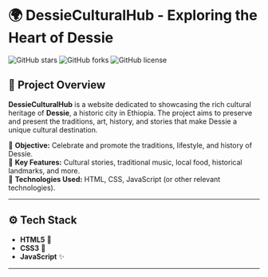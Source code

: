 # 🌍 DessieCulturalHub - Exploring the Heart of Dessie

![GitHub stars](https://img.shields.io/github/stars/yourusername/DessieCulturalHub?style=social)
![GitHub forks](https://img.shields.io/github/forks/yourusername/DessieCulturalHub?style=social)
![GitHub license](https://img.shields.io/github/license/yourusername/DessieCulturalHub)

## 📌 Project Overview
**DessieCulturalHub** is a website dedicated to showcasing the rich cultural heritage of **Dessie**, a historic city in Ethiopia. The project aims to preserve and present the traditions, art, history, and stories that make Dessie a unique cultural destination.

🔹 **Objective:** Celebrate and promote the traditions, lifestyle, and history of Dessie.  
🔹 **Key Features:** Cultural stories, traditional music, local food, historical landmarks, and more.  
🔹 **Technologies Used:** HTML, CSS, JavaScript (or other relevant technologies).

---

## ⚙️ Tech Stack

- **HTML5** 📄
- **CSS3** 🎨
- **JavaScript** ✨


---


